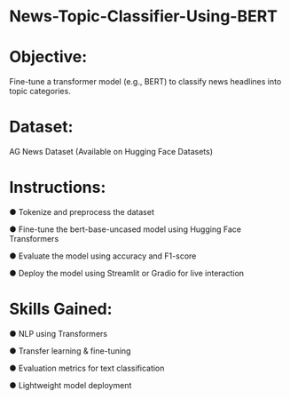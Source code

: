 # News-Topic-Classifier-Using-BERT
# Objective:
Fine-tune a transformer model (e.g., BERT) to classify news headlines into topic categories.
# Dataset:
AG News Dataset (Available on Hugging Face Datasets)
# Instructions:
● Tokenize and preprocess the dataset

● Fine-tune the bert-base-uncased model using Hugging Face Transformers

● Evaluate the model using accuracy and F1-score

● Deploy the model using Streamlit or Gradio for live interaction
# Skills Gained:
● NLP using Transformers

● Transfer learning & fine-tuning

● Evaluation metrics for text classification

● Lightweight model deployment
